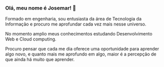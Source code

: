 ### Olá, meu nome é Josemar! 👋

Formado em engenharia, sou entusiasta da área de Tecnologia da Informação e procuro me aprofundar cada vez mais nesse universo.

No momento amplio meus conhecimentos estudando Desenvolvimento Web e Cloud computing.

Procuro pensar que cada me dia oferece uma oportunidade para aprender algo novo, e quanto mais me aprofundo em algo, maior é a percepção de que ainda há muito que aprender.

